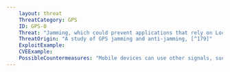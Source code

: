 ```yaml
---
    layout: threat
    ThreatCategory: GPS
    ID: GPS-0
    Threat: "Jamming, which could prevent applications that rely on Location Services, such as mapping or navigation apps, from functioning correctly."
    ThreatOrigin: "A study of GPS jamming and anti-jamming, [^179]"
    ExploitExample:
    CVEExample:
    PossibleCountermeasures: "Mobile devices can use other signals, such as those from cellular towers, WiFi hotspots, and Bluetooth or NFC beacons in its calculations to determine its location. For short durations, integrated sensors (magnetometer, accelerometer, gyroscope, and barometer) can still update the device location when external location data is unavailable. See __Ten Ways Your Smartphone Knows Where You Are__ [^40]"
---
```

